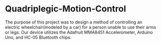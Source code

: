 # Quadriplegic-Motion-Control
The purpose of this project was to design a method of controlling an electric wheelchair(modeled by a car) for a person unable to use their arms or legs.
Our device utilizes the Adafruit MMA8451 Accelerometer, Arduino Uno, and HC-05 Bluetooth chips.

